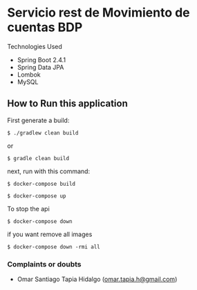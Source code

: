 # Servicio rest de Movimiento de cuentas BDP


Technologies Used

- Spring Boot 2.4.1
- Spring Data JPA
- Lombok
- MySQL

## How to Run this application

First generate a build:

```shell
$ ./gradlew clean build
```
or
```shell
$ gradle clean build
```

next, run with this command:

```shell
$ docker-compose build
```

```shell
$ docker-compose up
```

To stop the api

```shell
$ docker-compose down
```

if you want remove all images

```shell
$ docker-compose down -rmi all
```

### Complaints or doubts

- Omar Santiago Tapia Hidalgo (omar.tapia.h@gmail.com)
